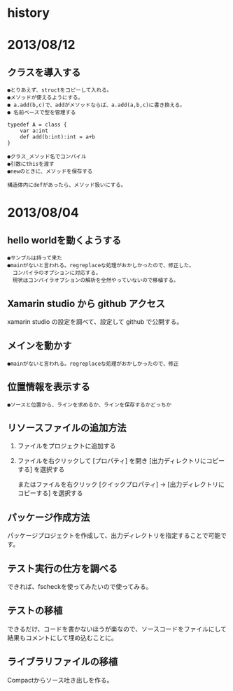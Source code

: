 # history

# 2013/08/12


## クラスを導入する

	●とりあえず、structをコピーして入れる。
	●メソッドが使えるようにする。
	● a.add(b,c)で、addがメソッドならば、a.add(a,b,c)に書き換える。
	● 名前ベースで型を管理する

	typedef A = class {
		var a:int
		def add(b:int):int = a+b
	}

	●クラス_メソッド名でコンパイル
	●引数にthisを渡す
	●newのときに、メソッドを保存する

	構造体内にdefがあったら、メソッド扱いにする。


# 2013/08/04

## hello worldを動くようする


	●サンプルは持って来た
	●mainがないと言われる。regreplaceな処理がおかしかったので、修正した。
	　コンパイラのオプションに対応する。
	　現状はコンパイラオプションの解析を全然やっていないので移植する。

## Xamarin studio から github アクセス

xamarin studio の設定を調べて、設定して github で公開する。

## メインを動かす
	●mainがないと言われる。regreplaceな処理がおかしかったので、修正

## 位置情報を表示する

	●ソースと位置から、ラインを求めるか、ラインを保存するかどっちか
	

## リソースファイルの追加方法

1. ファイルをプロジェクトに追加する
2. ファイルを右クリックして [プロパティ] を開き [出力ディレクトリにコピーする] を選択する

	またはファイルを右クリック [クイックプロパティ] → [出力ディレクトリにコピーする] を選択する

## パッケージ作成方法

パッケージプロジェクトを作成して、出力ディレクトリを指定することで可能です。

## テスト実行の仕方を調べる

できれば、fscheckを使ってみたいので使ってみる。

## テストの移植

できるだけ、コードを書かないほうが楽なので、ソースコードをファイルにして結果もコメントにして埋め込むことに。

## ライブラリファイルの移植

Compactからソース吐き出しを作る。



